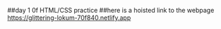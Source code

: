 ##day 1 0f HTML/CSS practice
##here is a hoisted link to the webpage https://glittering-lokum-70f840.netlify.app